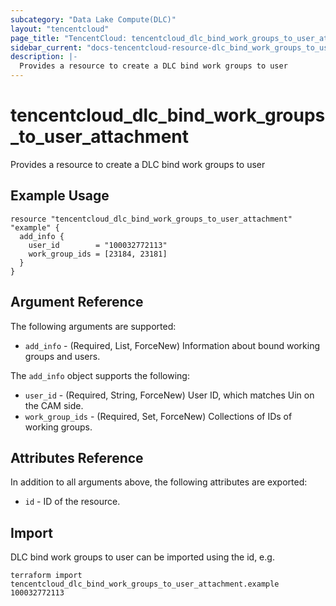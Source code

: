 ```yaml
---
subcategory: "Data Lake Compute(DLC)"
layout: "tencentcloud"
page_title: "TencentCloud: tencentcloud_dlc_bind_work_groups_to_user_attachment"
sidebar_current: "docs-tencentcloud-resource-dlc_bind_work_groups_to_user_attachment"
description: |-
  Provides a resource to create a DLC bind work groups to user
---
```


# tencentcloud_dlc_bind_work_groups_to_user_attachment

Provides a resource to create a DLC bind work groups to user

## Example Usage

```hcl
resource "tencentcloud_dlc_bind_work_groups_to_user_attachment" "example" {
  add_info {
    user_id        = "100032772113"
    work_group_ids = [23184, 23181]
  }
}
```

## Argument Reference

The following arguments are supported:

* `add_info` - (Required, List, ForceNew) Information about bound working groups and users.

The `add_info` object supports the following:

* `user_id` - (Required, String, ForceNew) User ID, which matches Uin on the CAM side.
* `work_group_ids` - (Required, Set, ForceNew) Collections of IDs of working groups.

## Attributes Reference

In addition to all arguments above, the following attributes are exported:

* `id` - ID of the resource.




## Import

DLC bind work groups to user can be imported using the id, e.g.

```
terraform import tencentcloud_dlc_bind_work_groups_to_user_attachment.example 100032772113
```

